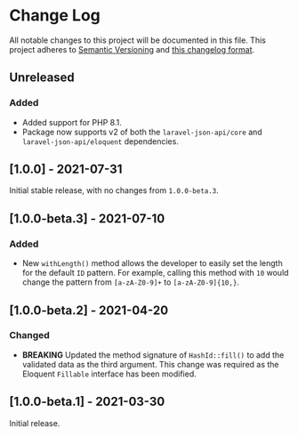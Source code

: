 # Change Log

All notable changes to this project will be documented in this file. This project adheres to
[Semantic Versioning](http://semver.org/) and [this changelog format](http://keepachangelog.com/).

## Unreleased

### Added

- Added support for PHP 8.1.
- Package now supports v2 of both the `laravel-json-api/core` and `laravel-json-api/eloquent` dependencies.

## [1.0.0] - 2021-07-31

Initial stable release, with no changes from `1.0.0-beta.3`.

## [1.0.0-beta.3] - 2021-07-10

### Added

- New `withLength()` method allows the developer to easily set the length for the default `ID` pattern. For example,
  calling this method with `10` would change the pattern from `[a-zA-Z0-9]+` to `[a-zA-Z0-9]{10,}`.

## [1.0.0-beta.2] - 2021-04-20

### Changed

- **BREAKING** Updated the method signature of `HashId::fill()` to add the validated data as the third argument. This
  change was required as the Eloquent `Fillable` interface has been modified.

## [1.0.0-beta.1] - 2021-03-30

Initial release.
